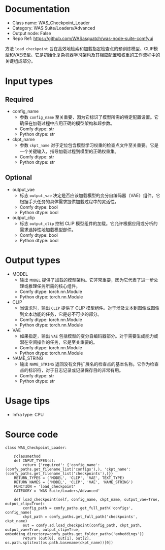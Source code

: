 # Documentation
- Class name: WAS_Checkpoint_Loader
- Category: WAS Suite/Loaders/Advanced
- Output node: False
- Repo Ref: https://github.com/WASasquatch/was-node-suite-comfyui

方法 `load_checkpoint` 旨在高效地检索和加载指定检查点的预训练模型、CLIP模型和VAE模型。它是初始化复杂机器学习架构及其相应配置和权重的工作流程中的关键组成部分。

# Input types
## Required
- config_name
    - 参数 `config_name` 至关重要，因为它标识了模型所需的特定配置设置。它确保在加载过程中应用正确的模型架构和超参数。
    - Comfy dtype: str
    - Python dtype: str
- ckpt_name
    - 参数 `ckpt_name` 对于定位包含模型学习权重的检查点文件至关重要。它是一个关键输入，指导加载过程到模型的正确权重集。
    - Comfy dtype: str
    - Python dtype: str
## Optional
- output_vae
    - 标志 `output_vae` 决定是否应该加载模型的变分自编码器（VAE）组件。它根据手头任务的具体需求提供加载过程中的灵活性。
    - Comfy dtype: bool
    - Python dtype: bool
- output_clip
    - 标志 `output_clip` 控制 CLIP 模型组件的加载。它允许根据应用或分析的需求选择性地加载模型部件。
    - Comfy dtype: bool
    - Python dtype: bool

# Output types
- MODEL
    - 输出 `MODEL` 提供了加载的模型架构。它非常重要，因为它代表了进一步处理或推理任务所需的核心组件。
    - Comfy dtype: torch.nn.Module
    - Python dtype: torch.nn.Module
- CLIP
    - 当请求时，输出 `CLIP` 提供了 CLIP 模型组件。对于涉及文本到图像或图像到文本功能的任务，它是必不可少的部分。
    - Comfy dtype: torch.nn.Module
    - Python dtype: torch.nn.Module
- VAE
    - 如果指定，输出 `VAE` 包括模型的变分自编码器部分。对于需要生成能力或潜在空间操作的任务，它是至关重要的。
    - Comfy dtype: torch.nn.Module
    - Python dtype: torch.nn.Module
- NAME_STRING
    - 输出 `NAME_STRING` 返回没有文件扩展名的检查点的基本名称。它作为检查点的标识符，对于日志记录或记录保存目的非常有用。
    - Comfy dtype: str
    - Python dtype: str

# Usage tips
- Infra type: CPU

# Source code
```
class WAS_Checkpoint_Loader:

    @classmethod
    def INPUT_TYPES(s):
        return {'required': {'config_name': (comfy_paths.get_filename_list('configs'),), 'ckpt_name': (comfy_paths.get_filename_list('checkpoints'),)}}
    RETURN_TYPES = ('MODEL', 'CLIP', 'VAE', TEXT_TYPE)
    RETURN_NAMES = ('MODEL', 'CLIP', 'VAE', 'NAME_STRING')
    FUNCTION = 'load_checkpoint'
    CATEGORY = 'WAS Suite/Loaders/Advanced'

    def load_checkpoint(self, config_name, ckpt_name, output_vae=True, output_clip=True):
        config_path = comfy_paths.get_full_path('configs', config_name)
        ckpt_path = comfy_paths.get_full_path('checkpoints', ckpt_name)
        out = comfy.sd.load_checkpoint(config_path, ckpt_path, output_vae=True, output_clip=True, embedding_directory=comfy_paths.get_folder_paths('embeddings'))
        return (out[0], out[1], out[2], os.path.splitext(os.path.basename(ckpt_name))[0])
```